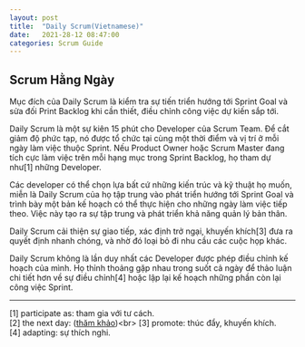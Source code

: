 ```yaml
---
layout: post
title:  "Daily Scrum(Vietnamese)"
date:   2021-28-12 08:47:00
categories: Scrum Guide
---
```


## Scrum Hằng Ngày

Mục đích của Daily Scrum là kiểm tra sự tiến triển hướng tới Sprint Goal và sửa đối Print Backlog khi cần thiết, điều chỉnh công việc dự kiến sắp tới. 

Daily Scrum là một sự kiên 15 phút cho Developer của Scrum Team. Để cắt giảm độ phức tạp, nó được tổ chức tại cùng một thời điểm và vị trí ở mỗi ngày làm việc thuộc Sprint. Nếu Product Owner hoặc Scrum Master đang tích cực làm việc trên mỗi hạng mục trong Sprint Backlog, họ tham dự như[1] những Developer. 

Các developer có thể chọn lựa bất cứ những kiến trúc và kỹ thuật họ muốn, miễn là Daily Scrum của họ tập trung vào phát triển hướng tới Sprint Goal và trình bày một bản kế hoạch có thể thực hiện cho những ngày làm việc tiếp theo. Việc này tạo ra sự tập trung và phát triển khả năng quản lý bản thân.

Daily Scrum cải thiện sự giao tiếp, xác định trở ngại, khuyến khích[3] đưa ra quyết định nhanh chóng, và nhờ đó loại bỏ đi nhu cầu các cuộc họp khác.

Daily Scrum không là lần duy nhất các Developer được phép điều chỉnh kế hoạch của mình. Họ thỉnh thoảng gặp nhau trong suốt cả ngày để thảo luận chi tiết hơn về sự điều chỉnh[4] hoặc lập lại kế hoạch những phần còn lại công việc Sprint.

---

[1] participate as: tham gia với tư cách.<br>
[2] the next day: ([thăm khảo](https://dapan.vn/tieng-anh/cau-hoi/the-very-next-day-co-nghia-la-gi/#:~:text=N%C3%B3i%20%E2%80%9Cvery%20next%E2%80%9D%20l%C3%A0%20%C4%91%C3%BAng,c%C5%A9ng%20ch%E1%BB%89%20ng%C3%A0y%20h%C3%B4m%20sau.))<br>
[3] promote: thúc đẩy, khuyến khích.<br>
[4] adapting: sự thích nghi.<br>
